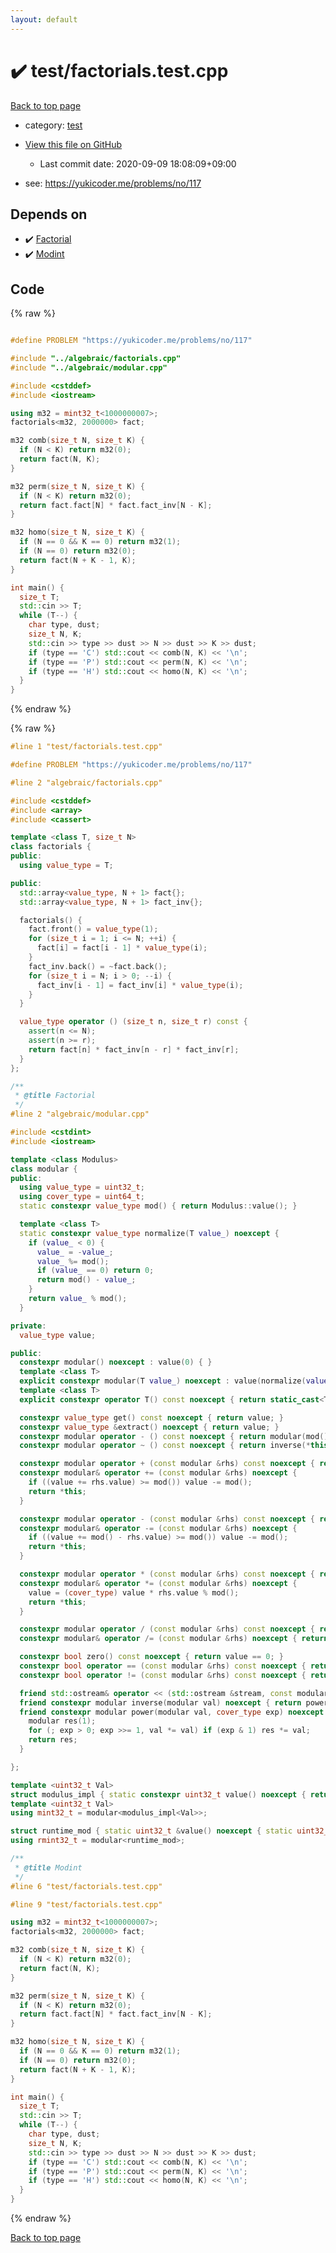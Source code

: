 ```yaml
---
layout: default
---
```


<!-- mathjax config similar to math.stackexchange -->
<script type="text/javascript" async
  src="https://cdnjs.cloudflare.com/ajax/libs/mathjax/2.7.5/MathJax.js?config=TeX-MML-AM_CHTML">
</script>
<script type="text/x-mathjax-config">
  MathJax.Hub.Config({
    TeX: { equationNumbers: { autoNumber: "AMS" }},
    tex2jax: {
      inlineMath: [ ['$','$'] ],
      processEscapes: true
    },
    "HTML-CSS": { matchFontHeight: false },
    displayAlign: "left",
    displayIndent: "2em"
  });
</script>

<script type="text/javascript" src="https://cdnjs.cloudflare.com/ajax/libs/jquery/3.4.1/jquery.min.js"></script>
<script src="https://cdn.jsdelivr.net/npm/jquery-balloon-js@1.1.2/jquery.balloon.min.js" integrity="sha256-ZEYs9VrgAeNuPvs15E39OsyOJaIkXEEt10fzxJ20+2I=" crossorigin="anonymous"></script>
<script type="text/javascript" src="../../assets/js/copy-button.js"></script>
<link rel="stylesheet" href="../../assets/css/copy-button.css" />


# :heavy_check_mark: test/factorials.test.cpp

<a href="../../index.html">Back to top page</a>

* category: <a href="../../index.html#098f6bcd4621d373cade4e832627b4f6">test</a>
* <a href="{{ site.github.repository_url }}/blob/master/test/factorials.test.cpp">View this file on GitHub</a>
    - Last commit date: 2020-09-09 18:08:09+09:00


* see: <a href="https://yukicoder.me/problems/no/117">https://yukicoder.me/problems/no/117</a>


## Depends on

* :heavy_check_mark: <a href="../../library/algebraic/factorials.cpp.html">Factorial</a>
* :heavy_check_mark: <a href="../../library/algebraic/modular.cpp.html">Modint</a>


## Code

<a id="unbundled"></a>
{% raw %}
```cpp

#define PROBLEM "https://yukicoder.me/problems/no/117"

#include "../algebraic/factorials.cpp"
#include "../algebraic/modular.cpp"

#include <cstddef>
#include <iostream>

using m32 = mint32_t<1000000007>;
factorials<m32, 2000000> fact;

m32 comb(size_t N, size_t K) {
  if (N < K) return m32(0);
  return fact(N, K);
}

m32 perm(size_t N, size_t K) {
  if (N < K) return m32(0);
  return fact.fact[N] * fact.fact_inv[N - K];
}

m32 homo(size_t N, size_t K) {
  if (N == 0 && K == 0) return m32(1);
  if (N == 0) return m32(0);
  return fact(N + K - 1, K);
}

int main() {
  size_t T;
  std::cin >> T;
  while (T--) {
    char type, dust;
    size_t N, K;
    std::cin >> type >> dust >> N >> dust >> K >> dust;
    if (type == 'C') std::cout << comb(N, K) << '\n';
    if (type == 'P') std::cout << perm(N, K) << '\n';
    if (type == 'H') std::cout << homo(N, K) << '\n';
  }
}

```
{% endraw %}

<a id="bundled"></a>
{% raw %}
```cpp
#line 1 "test/factorials.test.cpp"

#define PROBLEM "https://yukicoder.me/problems/no/117"

#line 2 "algebraic/factorials.cpp"

#include <cstddef>
#include <array>
#include <cassert>

template <class T, size_t N>
class factorials {
public:
  using value_type = T;

public:
  std::array<value_type, N + 1> fact{};
  std::array<value_type, N + 1> fact_inv{};

  factorials() {
    fact.front() = value_type(1);
    for (size_t i = 1; i <= N; ++i) {
      fact[i] = fact[i - 1] * value_type(i);
    }
    fact_inv.back() = ~fact.back();
    for (size_t i = N; i > 0; --i) {
      fact_inv[i - 1] = fact_inv[i] * value_type(i);
    }
  }

  value_type operator () (size_t n, size_t r) const {
    assert(n <= N);
    assert(n >= r);
    return fact[n] * fact_inv[n - r] * fact_inv[r];
  }
};

/**
 * @title Factorial
 */
#line 2 "algebraic/modular.cpp"

#include <cstdint>
#include <iostream>

template <class Modulus>
class modular {
public:
  using value_type = uint32_t;
  using cover_type = uint64_t;
  static constexpr value_type mod() { return Modulus::value(); }

  template <class T>
  static constexpr value_type normalize(T value_) noexcept {
    if (value_ < 0) {
      value_ = -value_;
      value_ %= mod();
      if (value_ == 0) return 0;
      return mod() - value_;
    }
    return value_ % mod();
  }

private:
  value_type value;

public:
  constexpr modular() noexcept : value(0) { }
  template <class T>
  explicit constexpr modular(T value_) noexcept : value(normalize(value_)) { }
  template <class T>
  explicit constexpr operator T() const noexcept { return static_cast<T>(value); }

  constexpr value_type get() const noexcept { return value; }
  constexpr value_type &extract() noexcept { return value; }
  constexpr modular operator - () const noexcept { return modular(mod() - value); }
  constexpr modular operator ~ () const noexcept { return inverse(*this); }

  constexpr modular operator + (const modular &rhs) const noexcept { return modular(*this) += rhs; }
  constexpr modular& operator += (const modular &rhs) noexcept { 
    if ((value += rhs.value) >= mod()) value -= mod(); 
    return *this; 
  }

  constexpr modular operator - (const modular &rhs) const noexcept { return modular(*this) -= rhs; }
  constexpr modular& operator -= (const modular &rhs) noexcept { 
    if ((value += mod() - rhs.value) >= mod()) value -= mod(); 
    return *this; 
  }

  constexpr modular operator * (const modular &rhs) const noexcept { return modular(*this) *= rhs; }
  constexpr modular& operator *= (const modular &rhs) noexcept { 
    value = (cover_type) value * rhs.value % mod();
    return *this;
  }

  constexpr modular operator / (const modular &rhs) const noexcept { return modular(*this) /= rhs; }
  constexpr modular& operator /= (const modular &rhs) noexcept { return (*this) *= inverse(rhs); }

  constexpr bool zero() const noexcept { return value == 0; }
  constexpr bool operator == (const modular &rhs) const noexcept { return value == rhs.value; }
  constexpr bool operator != (const modular &rhs) const noexcept { return value != rhs.value; }

  friend std::ostream& operator << (std::ostream &stream, const modular &rhs) { return stream << rhs.value; }
  friend constexpr modular inverse(modular val) noexcept { return power(val, mod() - 2); }
  friend constexpr modular power(modular val, cover_type exp) noexcept { 
    modular res(1);
    for (; exp > 0; exp >>= 1, val *= val) if (exp & 1) res *= val;
    return res;
  }

};

template <uint32_t Val>
struct modulus_impl { static constexpr uint32_t value() noexcept { return Val; } };
template <uint32_t Val>
using mint32_t = modular<modulus_impl<Val>>;

struct runtime_mod { static uint32_t &value() noexcept { static uint32_t val = 0; return val; } };
using rmint32_t = modular<runtime_mod>;

/**
 * @title Modint
 */
#line 6 "test/factorials.test.cpp"

#line 9 "test/factorials.test.cpp"

using m32 = mint32_t<1000000007>;
factorials<m32, 2000000> fact;

m32 comb(size_t N, size_t K) {
  if (N < K) return m32(0);
  return fact(N, K);
}

m32 perm(size_t N, size_t K) {
  if (N < K) return m32(0);
  return fact.fact[N] * fact.fact_inv[N - K];
}

m32 homo(size_t N, size_t K) {
  if (N == 0 && K == 0) return m32(1);
  if (N == 0) return m32(0);
  return fact(N + K - 1, K);
}

int main() {
  size_t T;
  std::cin >> T;
  while (T--) {
    char type, dust;
    size_t N, K;
    std::cin >> type >> dust >> N >> dust >> K >> dust;
    if (type == 'C') std::cout << comb(N, K) << '\n';
    if (type == 'P') std::cout << perm(N, K) << '\n';
    if (type == 'H') std::cout << homo(N, K) << '\n';
  }
}

```
{% endraw %}

<a href="../../index.html">Back to top page</a>

